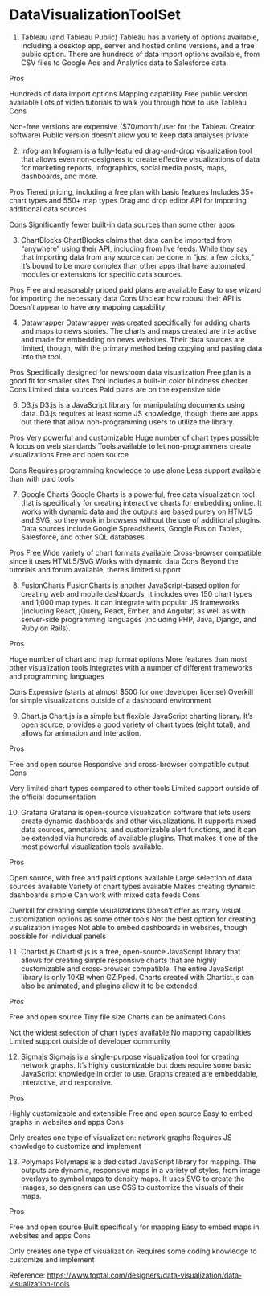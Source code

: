# DataVisualizationToolSet

1.  Tableau (and Tableau Public) Tableau has a variety of options available, including a desktop app, server and hosted online versions, and a free public option. There are hundreds of data import options available, from CSV files to Google Ads and Analytics data to Salesforce data.

Pros

Hundreds of data import options
Mapping capability
Free public version available
Lots of video tutorials to walk you through how to use Tableau
Cons

Non-free versions are expensive ($70/month/user for the Tableau Creator software)
Public version doesn’t allow you to keep data analyses private

2.  Infogram
Infogram is a fully-featured drag-and-drop visualization tool that allows even non-designers to create effective visualizations of data for marketing reports, infographics, social media posts, maps, dashboards, and more.


Pros
Tiered pricing, including a free plan with basic features
Includes 35+ chart types and 550+ map types
Drag and drop editor
API for importing additional data sources

Cons
Significantly fewer built-in data sources than some other apps

3.  ChartBlocks
ChartBlocks claims that data can be imported from “anywhere” using their API, including from live feeds. While they say that importing data from any source can be done in “just a few clicks,” it’s bound to be more complex than other apps that have automated modules or extensions for specific data sources.


Pros
Free and reasonably priced paid plans are available
Easy to use wizard for importing the necessary data
Cons
Unclear how robust their API is
Doesn’t appear to have any mapping capability

4.  Datawrapper
Datawrapper was created specifically for adding charts and maps to news stories. The charts and maps created are interactive and made for embedding on news websites. Their data sources are limited, though, with the primary method being copying and pasting data into the tool.

Pros
Specifically designed for newsroom data visualization
Free plan is a good fit for smaller sites
Tool includes a built-in color blindness checker
Cons
Limited data sources
Paid plans are on the expensive side

6.  D3.js
D3.js is a JavaScript library for manipulating documents using data. D3.js requires at least some JS knowledge, though there are apps out there that allow non-programming users to utilize the library.


Pros
Very powerful and customizable
Huge number of chart types possible
A focus on web standards
Tools available to let non-programmers create visualizations
Free and open source

Cons
Requires programming knowledge to use alone
Less support available than with paid tools

7.  Google Charts
Google Charts is a powerful, free data visualization tool that is specifically for creating interactive charts for embedding online. It works with dynamic data and the outputs are based purely on HTML5 and SVG, so they work in browsers without the use of additional plugins. Data sources include Google Spreadsheets, Google Fusion Tables, Salesforce, and other SQL databases.

Pros
Free
Wide variety of chart formats available
Cross-browser compatible since it uses HTML5/SVG
Works with dynamic data
Cons
Beyond the tutorials and forum available, there’s limited support


8.  FusionCharts
FusionCharts is another JavaScript-based option for creating web and mobile dashboards. It includes over 150 chart types and 1,000 map types. It can integrate with popular JS frameworks (including React, jQuery, React, Ember, and Angular) as well as with server-side programming languages (including PHP, Java, Django, and Ruby on Rails).

Pros

Huge number of chart and map format options
More features than most other visualization tools
Integrates with a number of different frameworks and programming languages

Cons
Expensive (starts at almost $500 for one developer license)
Overkill for simple visualizations outside of a dashboard environment

9.  Chart.js
Chart.js is a simple but flexible JavaScript charting library. It’s open source, provides a good variety of chart types (eight total), and allows for animation and interaction.

Pros

Free and open source
Responsive and cross-browser compatible output
Cons

Very limited chart types compared to other tools
Limited support outside of the official documentation

10. Grafana
Grafana is open-source visualization software that lets users create dynamic dashboards and other visualizations. It supports mixed data sources, annotations, and customizable alert functions, and it can be extended via hundreds of available plugins. That makes it one of the most powerful visualization tools available.


Pros

Open source, with free and paid options available
Large selection of data sources available
Variety of chart types available
Makes creating dynamic dashboards simple
Can work with mixed data feeds
Cons

Overkill for creating simple visualizations
Doesn’t offer as many visual customization options as some other tools
Not the best option for creating visualization images
Not able to embed dashboards in websites, though possible for individual panels

11. Chartist.js
Chartist.js is a free, open-source JavaScript library that allows for creating simple responsive charts that are highly customizable and cross-browser compatible. The entire JavaScript library is only 10KB when GZIPped. Charts created with Chartist.js can also be animated, and plugins allow it to be extended.

Pros

Free and open source
Tiny file size
Charts can be animated
Cons

Not the widest selection of chart types available
No mapping capabilities
Limited support outside of developer community

12. Sigmajs
Sigmajs is a single-purpose visualization tool for creating network graphs. It’s highly customizable but does require some basic JavaScript knowledge in order to use. Graphs created are embeddable, interactive, and responsive.

Pros

Highly customizable and extensible
Free and open source
Easy to embed graphs in websites and apps
Cons

Only creates one type of visualization: network graphs
Requires JS knowledge to customize and implement

13. Polymaps
Polymaps is a dedicated JavaScript library for mapping. The outputs are dynamic, responsive maps in a variety of styles, from image overlays to symbol maps to density maps. It uses SVG to create the images, so designers can use CSS to customize the visuals of their maps.

Pros

Free and open source
Built specifically for mapping
Easy to embed maps in websites and apps
Cons

Only creates one type of visualization
Requires some coding knowledge to customize and implement

Reference: https://www.toptal.com/designers/data-visualization/data-visualization-tools
